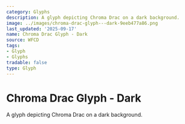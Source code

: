 ```yaml
---
category: Glyphs
description: A glyph depicting Chroma Drac on a dark background.
image: ../images/chroma-drac-glyph---dark-9eeb477a86.png
last_updated: '2025-09-17'
name: Chroma Drac Glyph - Dark
source: WFCD
tags:
- Glyph
- Glyphs
tradable: false
type: Glyph
---
```


# Chroma Drac Glyph - Dark

A glyph depicting Chroma Drac on a dark background.

